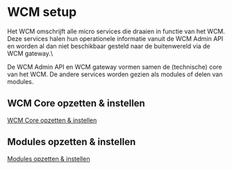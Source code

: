 # WCM setup

Het WCM omschrijft alle micro services die draaien in functie van het WCM.\
Deze services halen hun operationele informatie vanuit de WCM Admin API en worden al dan niet beschikbaar gesteld naar de buitenwereld via de WCM gateway.\

De WCM Admin API en WCM gateway vormen samen de (technische) core van het WCM.
De andere services worden gezien als modules of delen van modules.

## WCM Core opzetten & instellen
[WCM Core opzetten & instellen](/content/setup/wcm/core.md)

## Modules opzetten & instellen
[Modules opzetten & instellen](/content/setup/wcm/modules.md)
